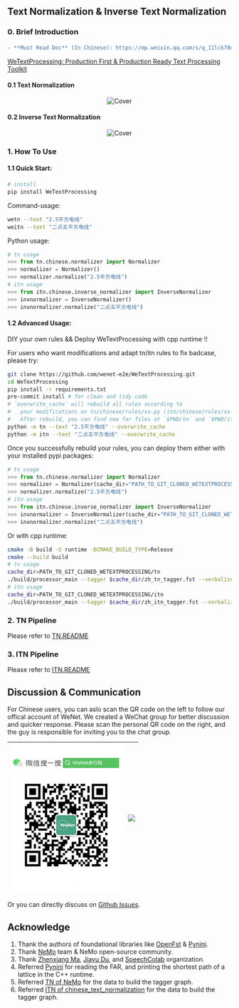 ## Text Normalization & Inverse Text Normalization

### 0. Brief Introduction

```diff
- **Must Read Doc** (In Chinese): https://mp.weixin.qq.com/s/q_11lck78qcjylHCi6wVsQ
```

[WeTextProcessing: Production First & Production Ready Text Processing Toolkit](https://mp.weixin.qq.com/s/q_11lck78qcjylHCi6wVsQ)

#### 0.1 Text Normalization

<div align=center><img src="https://user-images.githubusercontent.com/13466943/193439861-acfba531-13d1-4fca-b2f2-6e47fc10f195.png" alt="Cover" width="50%"/></div>

#### 0.2 Inverse Text Normalization

<div align=center><img src="https://user-images.githubusercontent.com/13466943/193439870-634c44a3-bd62-4311-bcf2-1427758d5f62.png" alt="Cover" width="50%"/></div>

### 1. How To Use

#### 1.1 Quick Start:
```bash
# install
pip install WeTextProcessing
```

Command-usage:

```bash
wetn --text "2.5平方电线"
weitn --text "二点五平方电线"
```

Python usage:

```py
# tn usage
>>> from tn.chinese.normalizer import Normalizer
>>> normalizer = Normalizer()
>>> normalizer.normalize("2.5平方电线")
# itn usage
>>> from itn.chinese.inverse_normalizer import InverseNormalizer
>>> invnormalizer = InverseNormalizer()
>>> invnormalizer.normalize("二点五平方电线")
```

#### 1.2 Advanced Usage:

DIY your own rules && Deploy WeTextProcessing with cpp runtime !!

For users who want modifications and adapt tn/itn rules to fix badcase, please try:

``` bash
git clone https://github.com/wenet-e2e/WeTextProcessing.git
cd WeTextProcessing
pip install -r requirements.txt
pre-commit install # for clean and tidy code
# `overwrite_cache` will rebuild all rules according to
#   your modifications on tn/chinese/rules/xx.py (itn/chinese/rules/xx.py).
#   After rebuild, you can find new far files at `$PWD/tn` and `$PWD/itn`.
python -m tn --text "2.5平方电线" --overwrite_cache
python -m itn --text "二点五平方电线" --overwrite_cache
```

Once you successfully rebuild your rules, you can deploy them either with your installed pypi packages:

```py
# tn usage
>>> from tn.chinese.normalizer import Normalizer
>>> normalizer = Normalizer(cache_dir="PATH_TO_GIT_CLONED_WETEXTPROCESSING/tn")
>>> normalizer.normalize("2.5平方电线")
# itn usage
>>> from itn.chinese.inverse_normalizer import InverseNormalizer
>>> invnormalizer = InverseNormalizer(cache_dir="PATH_TO_GIT_CLONED_WETEXTPROCESSING/itn")
>>> invnormalizer.normalize("二点五平方电线")
```

Or with cpp runtime:

```bash
cmake -B build -S runtime -DCMAKE_BUILD_TYPE=Release
cmake --build build
# tn usage
cache_dir=PATH_TO_GIT_CLONED_WETEXTPROCESSING/tn
./build/processor_main --tagger $cache_dir/zh_tn_tagger.fst --verbalizer $cache_dir/zh_tn_verbalizer.fst --text "2.5平方电线"
# itn usage
cache_dir=PATH_TO_GIT_CLONED_WETEXTPROCESSING/itn
./build/processor_main --tagger $cache_dir/zh_itn_tagger.fst --verbalizer $cache_dir/zh_itn_verbalizer.fst --text "二点五平方电线"
```

### 2. TN Pipeline

Please refer to [TN.README](tn/README.md)

### 3. ITN Pipeline

Please refer to [ITN.README](itn/README.md)

## Discussion & Communication

For Chinese users, you can aslo scan the QR code on the left to follow our offical account of WeNet.
We created a WeChat group for better discussion and quicker response.
Please scan the personal QR code on the right, and the guy is responsible for inviting you to the chat group.

| <img src="https://github.com/robin1001/qr/blob/master/wenet.jpeg" width="250px"> | <img src="https://user-images.githubusercontent.com/13466943/203046432-f637180e-4c87-40cc-be05-ce48c65dd1ef.jpg" width="250px"> |
| ---- | ---- |

Or you can directly discuss on [Github Issues](https://github.com/wenet-e2e/WeTextProcessing/issues).

## Acknowledge

1. Thank the authors of foundational libraries like [OpenFst](https://www.openfst.org/twiki/bin/view/FST/WebHome) & [Pynini](https://www.openfst.org/twiki/bin/view/GRM/Pynini).
3. Thank [NeMo](https://github.com/NVIDIA/NeMo) team & NeMo open-source community.
2. Thank [Zhenxiang Ma](https://github.com/mzxcpp), [Jiayu Du](https://github.com/dophist), and [SpeechColab](https://github.com/SpeechColab) organization.
3. Referred [Pynini](https://github.com/kylebgorman/pynini) for reading the FAR, and printing the shortest path of a lattice in the C++ runtime.
4. Referred [TN of NeMo](https://github.com/NVIDIA/NeMo/tree/main/nemo_text_processing/text_normalization/zh) for the data to build the tagger graph.
5. Referred [ITN of chinese_text_normalization](https://github.com/speechio/chinese_text_normalization/tree/master/thrax/src/cn) for the data to build the tagger graph.
